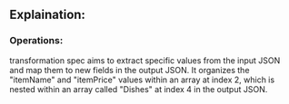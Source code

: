 ## Explaination:
### Operations:
transformation spec aims to extract specific values from the input JSON and map them to new fields in the output JSON. It organizes the "itemName" and "itemPrice" values within an array at index 2, which is nested within an array called "Dishes" at index 4 in the output JSON.




